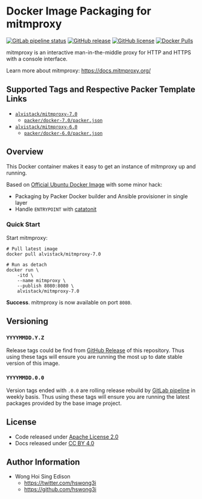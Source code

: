 # Docker Image Packaging for mitmproxy

[![GitLab pipeline
status](https://img.shields.io/gitlab/pipeline/alvistack/docker-mitmproxy/master)](https://gitlab.com/alvistack/docker-mitmproxy/-/pipelines)
[![GitHub
release](https://img.shields.io/github/release/alvistack/docker-mitmproxy.svg)](https://github.com/alvistack/docker-mitmproxy/releases)
[![GitHub
license](https://img.shields.io/github/license/alvistack/docker-mitmproxy.svg)](https://github.com/alvistack/docker-mitmproxy/blob/master/LICENSE)
[![Docker
Pulls](https://img.shields.io/docker/pulls/alvistack/mitmproxy-7.0.svg)](https://hub.docker.com/r/alvistack/mitmproxy-7.0)

mitmproxy is an interactive man-in-the-middle proxy for HTTP and HTTPS
with a console interface.

Learn more about mitmproxy: <https://docs.mitmproxy.org/>

## Supported Tags and Respective Packer Template Links

  - [`alvistack/mitmproxy-7.0`](https://hub.docker.com/r/alvistack/mitmproxy-7.0)
      - [`packer/docker-7.0/packer.json`](https://github.com/alvistack/docker-mitmproxy/blob/master/packer/docker-7.0/packer.json)
  - [`alvistack/mitmproxy-6.0`](https://hub.docker.com/r/alvistack/mitmproxy-6.0)
      - [`packer/docker-6.0/packer.json`](https://github.com/alvistack/docker-mitmproxy/blob/master/packer/docker-6.0/packer.json)

## Overview

This Docker container makes it easy to get an instance of mitmproxy up
and running.

Based on [Official Ubuntu Docker
Image](https://hub.docker.com/_/ubuntu/) with some minor hack:

  - Packaging by Packer Docker builder and Ansible provisioner in single
    layer
  - Handle `ENTRYPOINT` with
    [catatonit](https://github.com/openSUSE/catatonit)

### Quick Start

Start mitmproxy:

    # Pull latest image
    docker pull alvistack/mitmproxy-7.0
    
    # Run as detach
    docker run \
        -itd \
        --name mitmproxy \
        --publish 8080:8080 \
        alvistack/mitmproxy-7.0

**Success**. mitmproxy is now available on port `8080`.

## Versioning

### `YYYYMMDD.Y.Z`

Release tags could be find from [GitHub
Release](https://github.com/alvistack/docker-mitmproxy/releases) of this
repository. Thus using these tags will ensure you are running the most
up to date stable version of this image.

### `YYYYMMDD.0.0`

Version tags ended with `.0.0` are rolling release rebuild by [GitLab
pipeline](https://gitlab.com/alvistack/docker-mitmproxy/-/pipelines) in
weekly basis. Thus using these tags will ensure you are running the
latest packages provided by the base image project.

## License

  - Code released under [Apache License 2.0](LICENSE)
  - Docs released under [CC
    BY 4.0](http://creativecommons.org/licenses/by/4.0/)

## Author Information

  - Wong Hoi Sing Edison
      - <https://twitter.com/hswong3i>
      - <https://github.com/hswong3i>

